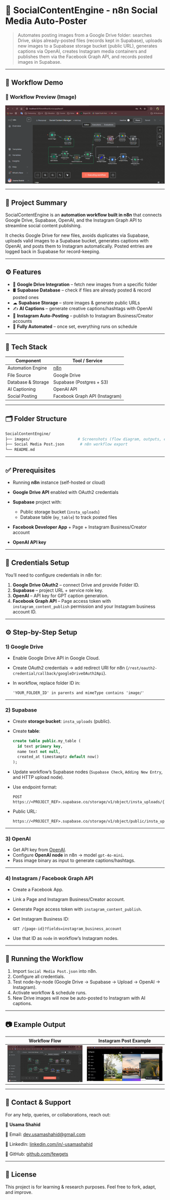 # 📱 SocialContentEngine - n8n Social Media Auto-Poster

> Automates posting images from a Google Drive folder: searches Drive, skips already-posted files (records kept in Supabase), uploads new images to a Supabase storage bucket (public URL), generates captions via OpenAI, creates Instagram media containers and publishes them via the Facebook Graph API, and records posted images in Supabase.

---

## 🎥 Workflow Demo

### 🔹 Workflow Preview (Image)

![Workflow Screenshot](Images/flow.png)

<!-- ### 🔹 Workflow Demo (Video)


📺 *(Add your Loom / YouTube demo link here)*
[▶ Watch Demo Video](https://youtu.be/your-demo-video-link)
-->
---

## 📌 Project Summary

SocialContentEngine is an **automation workflow built in n8n** that connects Google Drive, Supabase, OpenAI, and the Instagram Graph API to streamline social content publishing.

It checks Google Drive for new files, avoids duplicates via Supabase, uploads valid images to a Supabase bucket, generates captions with OpenAI, and posts them to Instagram automatically. Posted entries are logged back in Supabase for record-keeping.

---

## ⚙️ Features

* 📂 **Google Drive Integration** – fetch new images from a specific folder
* 🛢 **Supabase Database** – check if files are already posted & record posted ones
* ☁ **Supabase Storage** – store images & generate public URLs
* ✍ **AI Captions** – generate creative captions/hashtags with OpenAI
* 📸 **Instagram Auto-Posting** – publish to Instagram Business/Creator accounts
* 🔄 **Fully Automated** – once set, everything runs on schedule

---

## 🧰 Tech Stack

| Component          | Tool / Service                 |
| ------------------ | ------------------------------ |
| Automation Engine  | [n8n](https://n8n.io)          |
| File Source        | Google Drive                   |
| Database & Storage | Supabase (Postgres + S3)       |
| AI Captioning      | OpenAI API                     |
| Social Posting     | Facebook Graph API (Instagram) |

---

## 🗂 Folder Structure

```bash
SocialContentEngine/
├── images/                     # Screenshots (flow diagram, outputs, etc.)
├── Social Media Post.json       # n8n workflow export
└── README.md
```

---

## ✅ Prerequisites

* Running **n8n** instance (self-hosted or cloud)
* **Google Drive API** enabled with OAuth2 credentials
* **Supabase** project with:

  * Public storage bucket (`insta_uploads`)
  * Database table (`my_table`) to track posted files
* **Facebook Developer App** + Page + Instagram Business/Creator account
* **OpenAI API key**

---

## 🔐 Credentials Setup

You’ll need to configure credentials in n8n for:

1. **Google Drive OAuth2** – connect Drive and provide Folder ID.
2. **Supabase** – project URL + service role key.
3. **OpenAI** – API key for GPT caption generation.
4. **Facebook Graph API** – Page access token with `instagram_content_publish` permission and your Instagram business account ID.

---

## ⚙️ Step-by-Step Setup

### 1) Google Drive

* Enable Google Drive API in Google Cloud.
* Create OAuth2 credentials → add redirect URI for n8n (`/rest/oauth2-credential/callback/googleDriveOAuth2Api`).
* In workflow, replace folder ID in:

  ```
  'YOUR_FOLDER_ID' in parents and mimeType contains 'image/'
  ```

---

### 2) Supabase

* Create **storage bucket**: `insta_uploads` (public).
* Create **table**:

  ```sql
  create table public.my_table (
    id text primary key,
    name text not null,
    created_at timestamptz default now()
  );
  ```
* Update workflow’s Supabase nodes (`Supabase Check`, `Adding New Entry`, and HTTP upload node).
* Use endpoint format:

  ```
  POST https://<PROJECT_REF>.supabase.co/storage/v1/object/insta_uploads/{filename}
  ```
* Public URL:

  ```
  https://<PROJECT_REF>.supabase.co/storage/v1/object/public/insta_uploads/{filename}
  ```

---

### 3) OpenAI

* Get API key from [OpenAI](https://platform.openai.com).
* Configure **OpenAI node** in n8n → model `gpt-4o-mini`.
* Pass image binary as input to generate captions/hashtags.

---

### 4) Instagram / Facebook Graph API

* Create a Facebook App.
* Link a Page and Instagram Business/Creator account.
* Generate Page access token with `instagram_content_publish`.
* Get Instagram Business ID:

  ```
  GET /{page-id}?fields=instagram_business_account
  ```
* Use that ID as `node` in workflow’s Instagram nodes.

---

## 🚀 Running the Workflow

1. Import `Social Media Post.json` into n8n.
2. Configure all credentials.
3. Test node-by-node (Google Drive → Supabase → Upload → OpenAI → Instagram).
4. Activate workflow & schedule runs.
5. New Drive images will now be auto-posted to Instagram with AI captions.

---

## 📷 Example Output

| Workflow Flow        | Instagram Post Example       |
| -------------------- | ---------------------------- |
| ![](Images/flow.png) | ![](Images/example_post.png) |

---

## 🤝 Contact & Support

For any help, queries, or collaborations, reach out:

👤 **Usama Shahid**

📧 Email: [dev.usamashahid@gmail.com](mailto:dev.usamashahid@gmail.com)

🔗 LinkedIn: [linkedin.com/in/-usamashahid](https://linkedin.com/in/-usamashahid)

🐙 GitHub: [github.com/fewgets](https://github.com/fewgets)

---

## 📜 License

This project is for learning & research purposes. Feel free to fork, adapt, and improve.
